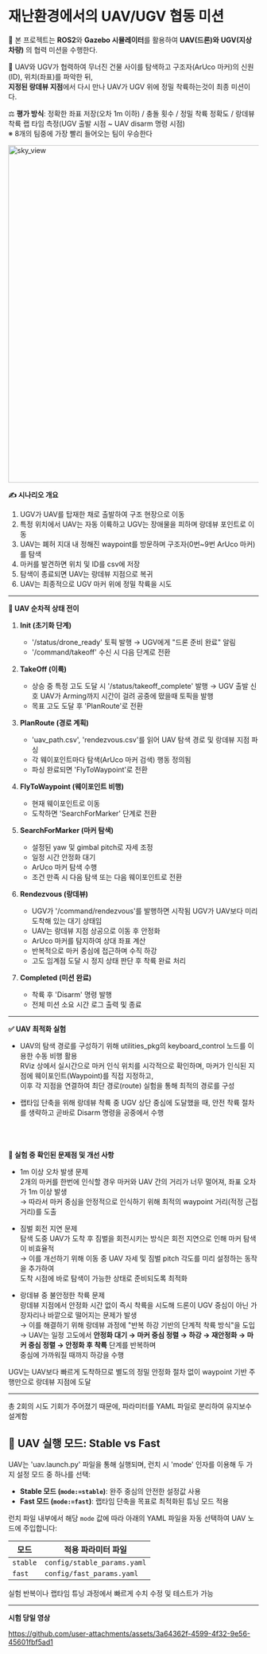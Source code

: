# 재난환경에서의 UAV/UGV 협동 미션
🚁 본 프로젝트는 **ROS2**와 **Gazebo 시뮬레이터**를 활용하여 **UAV(드론)와** **UGV(지상 차량)** 의 협력 미션을 수행한다.   

🚗 UAV와 UGV가 협력하여 무너진 건물 사이를 탐색하고 구조자(ArUco 마커)의 신원(ID), 위치(좌표)를 파악한 뒤,  
   **지정된 랑데뷰 지점**에서 다시 만나 UAV가 UGV 위에 정밀 착륙하는것이 최종 미션이다.  

⚖️ **평가 방식**: 정확한 좌표 저장(오차 1m 이하) / 충돌 횟수 / 정밀 착륙 정확도 / 랑데뷰 착륙 랩 타임 측정(UGV 출발 시점 ~ UAV disarm 명령 시점)  
   ※ 8개의 팀중에 가장 빨리 들어오는 팀이 우승한다  
   
<img width="572" height="678" alt="sky_view" src="https://github.com/user-attachments/assets/61efb394-dac1-42cc-9a54-75fd3b018848" />   



**✍ 시나리오 개요**  
1. UGV가 UAV를 탑재한 채로 출발하여 구조 현장으로 이동  
2. 특정 위치에서 UAV는 자동 이륙하고 UGV는 장애물을 피하며 랑데뷰 포인트로 이동  
3. UAV는 폐허 지대 내 정해진 waypoint를 방문하며 구조자(0번~9번 ArUco 마커)를 탐색  
4. 마커를 발견하면 위치 및 ID를 csv에 저장  
5. 탐색이 종료되면 UAV는 랑데뷰 지점으로 복귀  
6. UAV는 최종적으로 UGV 마커 위에 정밀 착륙을 시도
----

**🧭 UAV 순차적 상태 전이**  

1. **Init (초기화 단계)**  
   - '/status/drone_ready' 토픽 발행 → UGV에게 "드론 준비 완료" 알림  
   - '/command/takeoff' 수신 시 다음 단계로 전환

2. **TakeOff (이륙)**  
   - 상승 중 특정 고도 도달 시 '/status/takeoff_complete' 발행 → UGV 출발 신호
     UAV가 Arming까지 시간이 걸려 공중에 떴을때 토픽을 발행
   - 목표 고도 도달 후 'PlanRoute'로 전환

3. **PlanRoute (경로 계획)**  
   - 'uav_path.csv', 'rendezvous.csv'를 읽어 UAV 탐색 경로 및 랑데뷰 지점 파싱  
   - 각 웨이포인트마다 탐색(ArUco 마커 검색) 행동 정의됨  
   - 파싱 완료되면 'FlyToWaypoint'로 전환

4. **FlyToWaypoint (웨이포인트 비행)**  
   - 현재 웨이포인트로 이동  
   - 도착하면 'SearchForMarker' 단계로 전환

5. **SearchForMarker (마커 탐색)**  
   - 설정된 yaw 및 gimbal pitch로 자세 조정  
   - 일정 시간 안정화 대기  
   - ArUco 마커 탐색 수행  
   - 조건 만족 시 다음 탐색 또는 다음 웨이포인트로 전환

6. **Rendezvous (랑데뷰)**  
   - UGV가 '/command/rendezvous'를 발행하면 시작됨
     UGV가 UAV보다 미리 도착해 있는 대기 상태임  
   - UAV는 랑데뷰 지점 상공으로 이동 후 안정화  
   - ArUco 마커를 탐지하여 상대 좌표 계산  
   - 반복적으로 마커 중심에 접근하며 수직 하강  
   - 고도 임계점 도달 시 정지 상태 판단 후 착륙 완료 처리

7. **Completed (미션 완료)**  
   - 착륙 후 'Disarm' 명령 발행  
   - 전체 미션 소요 시간 로그 출력 및 종료
----

**✅ UAV 최적화 실험**  
- UAV의 탐색 경로를 구성하기 위해 utilities_pkg의 keyboard_control 노드를 이용한 수동 비행 활용  
  RViz 상에서 실시간으로 마커 인식 위치를 시각적으로 확인하며, 마커가 인식된 지점에 웨이포인트(Waypoint)를 직접 지정하고,  
  이후 각 지점을 연결하여 최단 경로(route) 실험을 통해 최적의 경로를 구성  
  
- 랩타임 단축을 위해 랑데뷰 착륙 중 UGV 상단 중심에 도달했을 때, 안전 착륙 절차를 생략하고 곧바로 Disarm 명령을 공중에서 수행  
   
<br><br>  
**📌 실험 중 확인된 문제점 및 개선 사항**  
- 1m 이상 오차 발생 문제  
  2개의 마커를 한번에 인식할 경우 마커와 UAV 간의 거리가 너무 멀어져, 좌표 오차가 1m 이상 발생  
→ 따라서 마커 중심을 안정적으로 인식하기 위해 최적의 waypoint 거리(적정 근접 거리)를 도출  

- 짐벌 회전 지연 문제  
  탐색 도중 UAV가 도착 후 짐벌을 회전시키는 방식은 회전 지연으로 인해 마커 탐색이 비효율적  
→ 이를 개선하기 위해 이동 중 UAV 자세 및 짐벌 pitch 각도를 미리 설정하는 동작을 추가하여  
  도착 시점에 바로 탐색이 가능한 상태로 준비되도록 최적화  

- 랑데뷰 중 불안정한 착륙 문제  
  랑데뷰 지점에서 안정화 시간 없이 즉시 착륙을 시도해 드론이 UGV 중심이 아닌 가장자리나 바깥으로 떨어지는 문제가 발생  
  → 이를 해결하기 위해 랑데뷰 과정에 "반복 하강 기반의 단계적 착륙 방식"을 도입  
  → UAV는 일정 고도에서 **안정화 대기 → 마커 중심 정렬 → 하강 → 재안정화 → 마커 중심 정렬 → 안정화 후 착륙** 단계를 반복하며  
    중심에 가까워질 때까지 하강을 수행


UGV는 UAV보다 빠르게 도착하므로 별도의 정밀 안정화 절차 없이 waypoint 기반 주행만으로 랑데뷰 지점에 도달  


---------
총 2회의 시도 기회가 주어졌기 때문에, 파라미터를 YAML 파일로 분리하여 유지보수 설계함  
## 🚀 UAV 실행 모드: Stable vs Fast  

UAV는 'uav.launch.py' 파일을 통해 실행되며, 런치 시 'mode' 인자를 이용해 두 가지 설정 모드 중 하나를 선택:  

- **Stable 모드 (`mode:=stable`)**: 완주 중심의 안전한 설정값 사용    
- **Fast 모드 (`mode:=fast`)**: 랩타임 단축을 목표로 최적화된 튜닝 모드 적용  

런치 파일 내부에서 해당 `mode` 값에 따라 아래의 YAML 파일을 자동 선택하여 UAV 노드에 주입합니다:  

| 모드 | 적용 파라미터 파일 |
|------|-------------------|
| `stable` | `config/stable_params.yaml` |
| `fast`   | `config/fast_params.yaml`   |

실험 반복이나 랩타임 튜닝 과정에서 빠르게 수치 수정 및 테스트가 가능

----
**시험 당일 영상**


https://github.com/user-attachments/assets/3a64362f-4599-4f32-9e56-45601fbf5ad1





